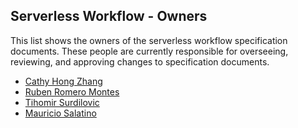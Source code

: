 ## Serverless Workflow - Owners

This list shows the owners of the serverless workflow specification documents.
These people are currently responsible for overseeing, reviewing, and approving changes to specification documents.

* [Cathy Hong Zhang](https://github.com/cathyhongzhang)
* [Ruben Romero Montes](https://github.com/ruromero)
* [Tihomir Surdilovic](https://github.com/tsurdilo)
* [Mauricio Salatino](https://github.com/salaboy)